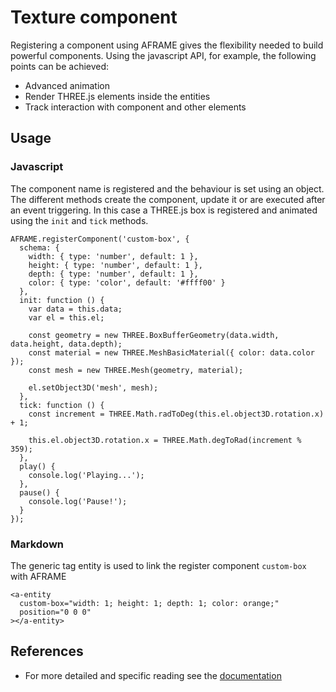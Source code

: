 # Texture component
Registering a component using AFRAME gives the flexibility needed to build powerful components.
Using the javascript API, for example, the following points can be achieved:
* Advanced animation
* Render THREE.js elements inside the entities
* Track interaction with component and other elements

## Usage
### Javascript
The component name is registered and the behaviour is set using an object.
The different methods create the component, update it or are executed after an event triggering.
In this case a THREE.js box is registered and animated using the `init` and `tick` methods.
```
AFRAME.registerComponent('custom-box', {
  schema: {
    width: { type: 'number', default: 1 },
    height: { type: 'number', default: 1 },
    depth: { type: 'number', default: 1 },
    color: { type: 'color', default: '#ffff00' }
  },
  init: function () {
    var data = this.data;
    var el = this.el;

    const geometry = new THREE.BoxBufferGeometry(data.width, data.height, data.depth);
    const material = new THREE.MeshBasicMaterial({ color: data.color });
    const mesh = new THREE.Mesh(geometry, material);

    el.setObject3D('mesh', mesh);
  },
  tick: function () {
    const increment = THREE.Math.radToDeg(this.el.object3D.rotation.x) + 1;

    this.el.object3D.rotation.x = THREE.Math.degToRad(increment % 359);
  },
  play() {
    console.log('Playing...');
  },
  pause() {
    console.log('Pause!');
  }
});
```

### Markdown
The generic tag entity is used to link the register component `custom-box` with AFRAME
```
<a-entity
  custom-box="width: 1; height: 1; depth: 1; color: orange;"
  position="0 0 0"
></a-entity>
```

## References
* For more detailed and specific reading see the [documentation](https://aframe.io/docs/1.0.0/introduction/writing-a-component.html)
